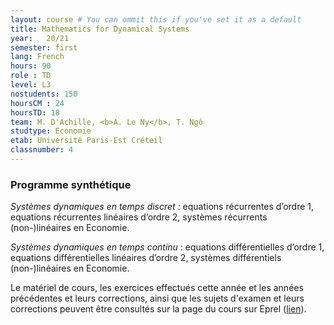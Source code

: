 ```yaml
---
layout: course # You can ommit this if you've set it as a default
title: Mathematics for Dynamical Systems
year: 	20/21
semester: first
lang: French
hours: 90
role : TD
level: L3
nostudents: 150
hoursCM : 24
hoursTD: 18
team: M. D'Achille, <b>A. Le Ny</b>, T. Ngô
studtype: Economie
etab: Université Paris-Est Créteil
classnumber: 4
---
```

### Programme synthétique


_Systèmes dynamiques en temps discret_ : equations récurrentes d’ordre 1, equations récurrentes linéaires d’ordre 2, systèmes récurrents (non-)linéaires en Economie.

_Systèmes dynamiques en temps continu_ : equations différentielles d’ordre 1, equations différentielles linéaires d’ordre 2, systèmes différentiels (non-)linéaires en Economie.


Le matériel de cours, les exercices effectués cette année et les années précédentes et leurs corrections, ainsi que les sujets d'examen et leurs corrections peuvent être consultés sur la page du cours sur Eprel ([lien](https://eprel.u-pec.fr/eprel/claroline/course/index.php?cid=2254)).
